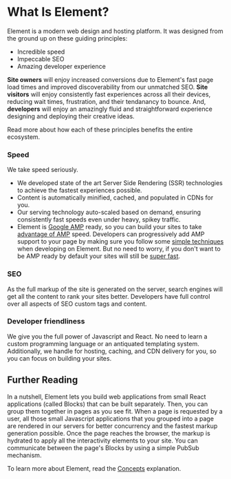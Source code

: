 # What Is Element?

Element is a modern web design and hosting platform. It was designed from the ground up on these guiding principles:

- Incredible speed
- Impeccable SEO
- Amazing developer experience

**Site owners** will enjoy increased conversions due to Element's fast page load times and improved discoverability from our unmatched SEO. **Site visitors** will enjoy consistently fast experiences across all their devices, reducing wait times, frustration, and their tendanancy to bounce. And, **developers** will enjoy an amazingly fluid and straightforward experience designing and deploying their creative ideas.

Read more about how each of these principles benefits the entire ecosystem.

### Speed

We take speed seriously.

- We developed state of the art Server Side Rendering (SSR) technologies to achieve the fastest experiences possible.
- Content is automatically minified, cached, and populated in CDNs for you.
- Our serving technology auto-scaled based on demand, ensuring consistently fast speeds even under heavy, spikey traffic.
- Element is [Google AMP](https://developers.google.com/amp) ready, so you can build your sites to take [advantage of AMP](https://amp.dev/about/how-amp-works/) speed. Developers can progressively add AMP support to your page by making sure you follow some [simple techniques](http://simple-amp-techniques) when developing on Element. But no need to worry, if you don't want to be AMP ready by default your sites will still be [super fast](http://keeping-sites-fast).

### SEO

As the full markup of the site is generated on the server, search engines will get all the content to rank your sites better. Developers have full control over all aspects of SEO custom tags and content.

### Developer friendliness

We give you the full power of Javascript and React. No need to learn a custom programming language or an antiquated templating system. Additionally, we handle for hosting, caching, and CDN delivery for you, so you can focus on building your sites.

## Further Reading

In a nutshell, Element lets you build web applications from small React applications (called Blocks) that can be built separately. Then, you can group them together in pages as you see fit. When a page is requested by a user, all those small Javascript applications that you grouped into a page are rendered in our servers for better concurrency and the fastest markup generation possible. Once the page reaches the browser, the markup is hydrated to apply all the interactivity elements to your site. You can communicate between the page's Blocks by using a simple PubSub mechanism.

To learn more about Element, read the [Concepts](../explanation/element-concepts) explanation.
